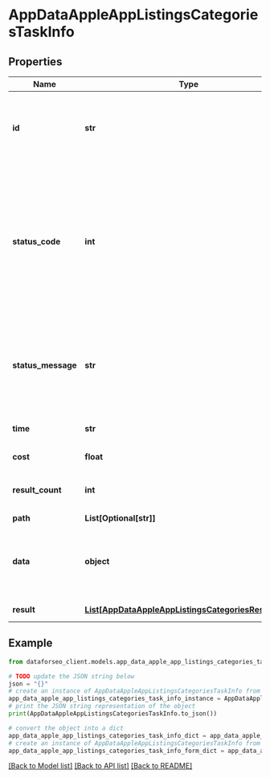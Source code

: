 # AppDataAppleAppListingsCategoriesTaskInfo


## Properties

Name | Type | Description | Notes
------------ | ------------- | ------------- | -------------
**id** | **str** | task identifier unique task identifier in our system in the UUID format | [optional] 
**status_code** | **int** | status code of the task generated by DataForSEO, can be within the following range: 10000-60000 you can find the full list of the response codes here | [optional] 
**status_message** | **str** | informational message of the task you can find the full list of general informational messages here | [optional] 
**time** | **str** | execution time, seconds | [optional] 
**cost** | **float** | total tasks cost, USD | [optional] 
**result_count** | **int** | number of elements in the result array | [optional] 
**path** | **List[Optional[str]]** | URL path | [optional] 
**data** | **object** | contains the same parameters that you specified in the POST request | [optional] 
**result** | [**List[AppDataAppleAppListingsCategoriesResultInfo]**](AppDataAppleAppListingsCategoriesResultInfo.md) | array of results | [optional] 

## Example

```python
from dataforseo_client.models.app_data_apple_app_listings_categories_task_info import AppDataAppleAppListingsCategoriesTaskInfo

# TODO update the JSON string below
json = "{}"
# create an instance of AppDataAppleAppListingsCategoriesTaskInfo from a JSON string
app_data_apple_app_listings_categories_task_info_instance = AppDataAppleAppListingsCategoriesTaskInfo.from_json(json)
# print the JSON string representation of the object
print(AppDataAppleAppListingsCategoriesTaskInfo.to_json())

# convert the object into a dict
app_data_apple_app_listings_categories_task_info_dict = app_data_apple_app_listings_categories_task_info_instance.to_dict()
# create an instance of AppDataAppleAppListingsCategoriesTaskInfo from a dict
app_data_apple_app_listings_categories_task_info_form_dict = app_data_apple_app_listings_categories_task_info.from_dict(app_data_apple_app_listings_categories_task_info_dict)
```
[[Back to Model list]](../README.md#documentation-for-models) [[Back to API list]](../README.md#documentation-for-api-endpoints) [[Back to README]](../README.md)


